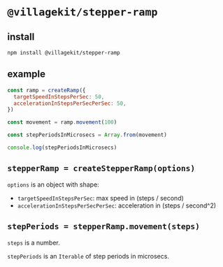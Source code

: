 # `@villagekit/stepper-ramp`

## install

```shell
npm install @villagekit/stepper-ramp
```

## example

```js
const ramp = createRamp({
  targetSpeedInStepsPerSec: 50,
  accelerationInStepsPerSecPerSec: 50,
})

const movement = ramp.movement(100)

const stepPeriodsInMicrosecs = Array.from(movement)

console.log(stepPeriodsInMicrosecs)
```

## `stepperRamp = createStepperRamp(options)`

`options` is an object with shape:

- `targetSpeedInStepsPerSec`: max speed in (steps / second)
- `accelerationInStepsPerSecPerSec`: acceleration in (steps / second^2)

## `stepPeriods = stepperRamp.movement(steps)`

`steps` is a number.

`stepPeriods` is an `Iterable` of step periods in microsecs.
